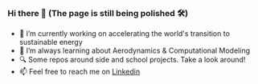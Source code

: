 ### Hi there 👋 (The page is still being polished :hammer_and_wrench:)

- 🔭 I’m currently working on accelerating the world's transition to sustainable energy
- 🌱 I’m always learning about Aerodynamics & Computational Modeling 
- :mag:	Some repos around side and school projects. Take a look around! 
- 📫 Feel free to reach me on [Linkedin](https://www.linkedin.com/in/mzohiry)

<!--
**MazenZohiry/MazenZohiry** is a ✨ _special_ ✨ repository because its `README.md` (this file) appears on your GitHub profile.

Here are some ideas to get you started:

- 🔭 I’m currently working on ...
- 🌱 I’m currently learning ...
- 👯 I’m looking to collaborate on ...
- 🤔 I’m looking for help with ...
- 💬 Ask me about ...
- 📫 How to reach me: ...
- 😄 Pronouns: ...
- ⚡ Fun fact: ...
-->

